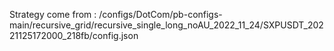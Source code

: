 Strategy come from : /configs/DotCom/pb-configs-main/recursive_grid/recursive_single_long_noAU_2022_11_24/SXPUSDT_20221125172000_218fb/config.json